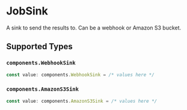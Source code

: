 # JobSink

A sink to send the results to. Can be a webhook or Amazon S3 bucket.


## Supported Types

### `components.WebhookSink`

```typescript
const value: components.WebhookSink = /* values here */
```

### `components.AmazonS3Sink`

```typescript
const value: components.AmazonS3Sink = /* values here */
```

